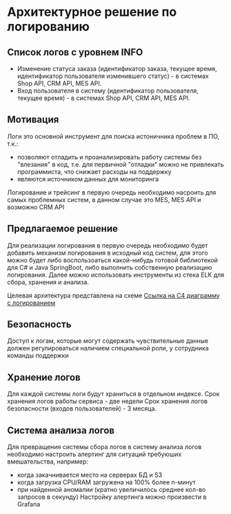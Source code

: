 # Архитектурное решение по логированию
## Список логов с уровнем INFO
* Изменение статуса заказа (идентификатор заказа, текущее время, идентификатор пользователя изменившего статус) - в системах Shop API, CRM API, MES API. 
* Вход пользователя в систему (идентификатор пользователя, текущее время) - в системах Shop API, CRM API, MES API.

## Мотивация

Логи это основной инструмент для поиска истоничника проблем в ПО, т.к.:
* позволяют отладить и проанализировать работу системы без "влезания" в код, т.е. для первичной "отладки" можно не привлекать программиста, что снижает расходы на поддержку
* являются источником данных для мониторинга

Логирование и трейсинг в первую очередь необходимо насроить для самых проблемных систем, в данном случае это MES, MES API и возможно CRM API

## Предлагаемое решение

Для реализации логирования в первую очередь необходимо будет добавить механизм логирования в исходный код систем, для этого можно будет либо воспользоаться какой-нибудь готовой библиотекой для C# и Java SpringBoot, либо выполнить собственную реализацию логирования.
Далее можно использовать инструменты из стека ELK для сбора, хранения и анализа. 

Целевая архитектура представлена на схеме
[Ссылка на C4 диаграмму с логированием](logging.drawio)


## Безопасность

Доступ к логам, которые могут содержать чувствительные данные должен регулироваться наличием специальной роли, у сотрудника команды поддержки

## Хранение логов

Для каждой системы логи будут храниться в отдельном индексе.
Срок хранения логов работы сервиса - две недели
Срок хранения логов безопасности (входов пользователей) - 3 месяца. 


## Система анализа логов

Для превращения системы сбора логов в систему анализа логов необходимо настроить алертинг для ситуаций требуюших вмешательства, например:
* когда закачнивается место на серверах БД и S3
* когда загрузка CPU/RAM загружена на 100% более n-минут
* при найденной аномалии (кратно увеличилось среднее кол-во запросов в секунду)
Настройку алертинга можно произвести в Grafana
